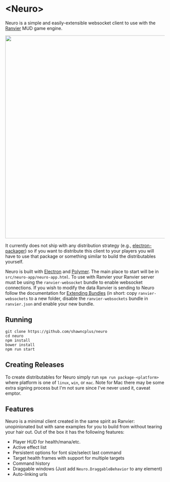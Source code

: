 # \<Neuro\>

Neuro is a simple and easily-extensible websocket client to use with the [Ranvier](https://ranviermud.com) MUD game engine.

<p align="center"><img width="640" src="https://raw.githubusercontent.com/shawncplus/neuro/master/assets/demo.gif"></p>

It currently does not ship with any distribution strategy (e.g.,
[electron-packager](https://github.com/electron-userland/electron-packager)) so if you want to distribute this client to
your players you will have to use that package or something similar to build the distributables yourself.

Neuro is built with [Electron](https://github.com/electron) and [Polymer](https://polymer-project.org). The main place
to start will be in `src/neuro-app/neuro-app.html`. To use with Ranvier your Ranvier server must be using the
`ranvier-websocket` bundle to enable websocket connections. If you wish to modify the data Ranvier is sending to Neuro
follow the documentation for [Extending Bundles](http://ranviermud.com/extending/bundles/#creating-a-bundle) (in short:
copy `ranvier-websockets` to a new folder, disable the `ranvier-websockets` bundle in `ranvier.json` and enable your new
bundle.

## Running

```
git clone https://github.com/shawncplus/neuro
cd neuro
npm install
bower install
npm run start
```

## Creating Releases

To create distributables for Neuro simply run `npm run package-<platform>` where platform is one of `linux`, `win`, or
`mac`. Note for Mac there may be some extra signing process but I'm not sure since I've never used it, caveat emptor.

## Features

Neuro is a minimal client created in the same spirit as Ranvier: unopinionated but with sane examples for you to build
from without tearing your hair out. Out of the box it has the following features:

* Player HUD for health/mana/etc.
* Active effect list
* Persistent options for font size/select last command
* Target health frames with support for multiple targets
* Command history
* Draggable windows (Just add `Neuro.DraggableBehavior` to any element)
* Auto-linking urls
